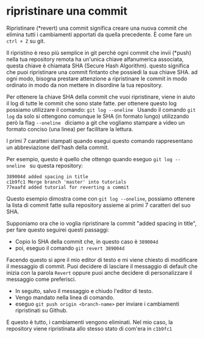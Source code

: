 # ripristinare una commit

Ripristinare (*revert) una commit significa creare una nuova commit che elimina tutti
i cambiamenti apportati da quella precedente. È come fare un ```ctrl + Z``` su git.

Il ripristino è reso più semplice in git perchè ogni commit che invii (*push) nella tua repository remota ha un'unica chiave alfanumerica associata, questa chiave è chiamata SHA (Secure Hash Algorithm).
questo significa che puoi ripristinare una commit fintanto che possiedi la sua chiave SHA.
ad ogni modo, bisogna prestare attenzione a ripristinare le commit in modo ordinato in modo da non mettere in disordine la tua repository.

Per ottenere la chiave SHA della commit che vuoi ripristinare, viene in aiuto il log di tutte le commit che sono state fatte.
per ottenere questo log possiamo utilizzare il comando:
```git log --oneline ```
Usando il comando ```git log``` da solo si ottengono comunque le SHA (in formato lungo)
utilizzando però la flag ```--oneline ``` diciamo a git che vogliamo stampare a video un formato conciso (una linea) per facilitare la lettura.

I primi 7 caratteri stampati quando esegui questo comando rappresentano un abbreviazione dell'hash della commit.

Per esempio, questo è quello che ottengo quando eseguo ```git log --oneline ``` su questa repository:
```
389004d added spacing in title
c1b9fc1 Merge branch 'master' into tutorials
77eaafd added tutorial for reverting a commit
```

Questo esempio dimostra come con ```git log --oneline```, possiamo ottenere la lista di commit fatte sulla repository assieme ai primi 7 caratteri del suo SHA.

Supponiamo ora che io voglia ripristinare la commit "added spacing in title", per fare questo seguirei questi passaggi:

*   Copio lo SHA della commit che, in questo caso è ```389004d```
*   poi, eseguo il comando ```git revert 389004d```

Facendo questo si apre il mio editor di testo e mi viene chiesto di modificare il messaggio di commit.
Puoi decidere di lasciare il messaggio di default che inizia con la parola `Revert`
oppure puoi anche decidere di personalizzare il messaggio come preferisci.

*   In seguito, salvo il messaggio e chiudo l'editor di testo.
*   Vengo mandato nella linea di comando.
*   eseguo ```git push origin <branch-name>``` per inviare i cambiamenti ripristinati su Github.

E questo è tutto, i cambiamenti vengono eliminati. Nel mio caso, la repository viene ripristinata allo stesso stato di com'era in ```c1b9fc1```